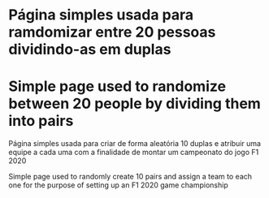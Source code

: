 # Página simples usada para ramdomizar entre 20 pessoas dividindo-as em duplas

# Simple page used to randomize between 20 people by dividing them into pairs

Página simples usada para criar de forma aleatória 10 duplas e atribuir uma equipe a cada uma com a finalidade de montar um campeonato do jogo F1 2020

Simple page used to randomly create 10 pairs and assign a team to each one for the purpose of setting up an F1 2020 game championship
